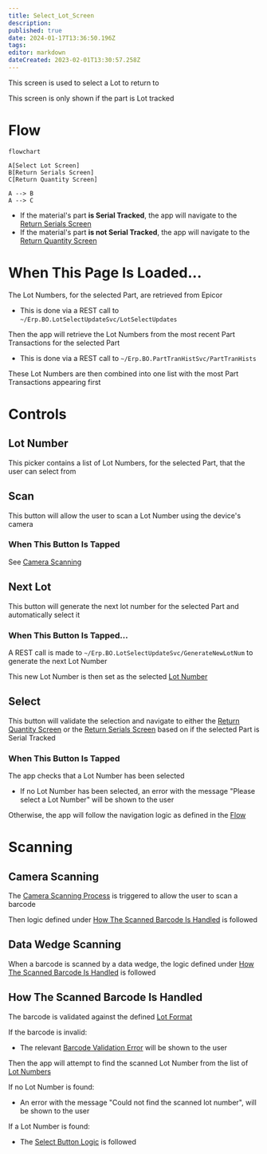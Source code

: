 ```yaml
---
title: Select_Lot_Screen
description: 
published: true
date: 2024-01-17T13:36:50.196Z
tags: 
editor: markdown
dateCreated: 2023-02-01T13:30:57.258Z
---
```


This screen is used to select a Lot to return to

This screen is only shown if the part is Lot tracked


# Flow
```mermaid
flowchart

A[Select Lot Screen]
B[Return Serials Screen]
C[Return Quantity Screen]

A --> B
A --> C
```
- If the material's part **is Serial Tracked**, the app will navigate to the [Return Serials Screen](./Return_Serials_Screen.md)
- If the material's part **is not Serial Tracked**, the app will navigate to the [Return Quantity Screen](./Return_Quantity_Screen.md)


# When This Page Is Loaded...
The Lot Numbers, for the selected Part, are retrieved from Epicor
- This is done via a REST call to `~/Erp.BO.LotSelectUpdateSvc/LotSelectUpdates`

Then the app will retrieve the Lot Numbers from the most recent Part Transactions for the selected Part
- This is done via a REST call to `~/Erp.BO.PartTranHistSvc/PartTranHists`

These Lot Numbers are then combined into one list with the most Part Transactions appearing first


# Controls
## Lot Number
This picker contains a list of Lot Numbers, for the selected Part, that the user can select from


## Scan
This button will allow the user to scan a Lot Number using the device's camera

### When This Button Is Tapped
See [Camera Scanning](#camera-scanning)


## Next Lot
This button will generate the next lot number for the selected Part and automatically select it

### When This Button Is Tapped...
A REST call is made to `~/Erp.BO.LotSelectUpdateSvc/GenerateNewLotNum` to generate the next Lot Number

This new Lot Number is then set as the selected [Lot Number](#lot-number)


## Select
This button will validate the selection and navigate to either the [Return Quantity Screen](./Return_Quantity_Screen.md) or the [Return Serials Screen](./Return_Serials_Screen.md) based on if the selected Part is Serial Tracked

### When This Button Is Tapped
The app checks that a Lot Number has been selected
- If no Lot Number has been selected, an error with the message "Please select a Lot Number" will be shown to the user

Otherwise, the app will follow the navigation logic as defined in the [Flow](#flow)


# Scanning
## Camera Scanning
The [Camera Scanning Process](../../../Scanning.md#camera-scanning) is triggered to allow the user to scan a barcode

Then logic defined under [How The Scanned Barcode Is Handled](#how-the-scanned-barcode-is-handled) is followed


## Data Wedge Scanning
When a barcode is scanned by a data wedge, the logic defined under [How The Scanned Barcode Is Handled](#how-the-scanned-barcode-is-handled) is followed


## How The Scanned Barcode Is Handled
The barcode is validated against the defined [Lot Format](#lot-number)

If the barcode is invalid:
- The relevant [Barcode Validation Error](../../../Scanning.md#barcode-validation-errors) will be shown to the user

Then the app will attempt to find the scanned Lot Number from the list of [Lot Numbers](#lot-number)

If no Lot Number is found:
- An error with the message "Could not find the scanned lot number", will be shown to the user

If a Lot Number is found:
* The [Select Button Logic](#when-this-button-is-tapped-2) is followed